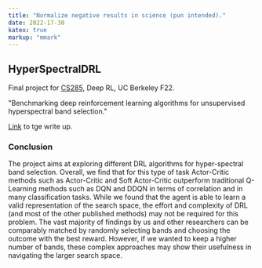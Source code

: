 ```yaml
---
title: "Normalize negative results in science (pun intended)."
date: 2022-17-30
katex: true
markup: "mmark"
---
```


## HyperSpectralDRL

Final project for [CS285](https://rail.eecs.berkeley.edu/deeprlcourse/), Deep RL, UC Berkeley F22. 

"Benchmarking deep reinforcement learning algorithms for unsupervised hyperspectral band selection."

[Link](https://daniel-furman.github.io//research-outputs/Deep_RL_Final_Project.pdf) to tge write up.

### Conclusion
The project aims at exploring different DRL algorithms for hyper-spectral band selection. Overall, we find that for
this type of task Actor-Critic methods such as Actor-Critic and Soft Actor-Critic outperform traditional Q-Learning
methods such as DQN and DDQN in terms of correlation and in many classification tasks. While we found that the
agent is able to learn a valid representation of the search space, the effort and complexity of DRL (and most of the other
published methods) may not be required for this problem. The vast majority of findings by us and other researchers can
be comparably matched by randomly selecting bands and choosing the outcome with the best reward. However, if we
wanted to keep a higher number of bands, these complex approaches may show their usefulness in navigating the larger
search space.
